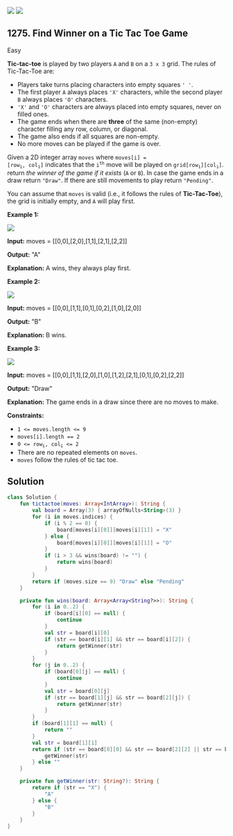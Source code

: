 [![](https://img.shields.io/github/stars/javadev/LeetCode-in-Kotlin?label=Stars&style=flat-square)](https://github.com/javadev/LeetCode-in-Kotlin)
[![](https://img.shields.io/github/forks/javadev/LeetCode-in-Kotlin?label=Fork%20me%20on%20GitHub%20&style=flat-square)](https://github.com/javadev/LeetCode-in-Kotlin/fork)

## 1275\. Find Winner on a Tic Tac Toe Game

Easy

**Tic-tac-toe** is played by two players `A` and `B` on a `3 x 3` grid. The rules of Tic-Tac-Toe are:

*   Players take turns placing characters into empty squares `' '`.
*   The first player `A` always places `'X'` characters, while the second player `B` always places `'O'` characters.
*   `'X'` and `'O'` characters are always placed into empty squares, never on filled ones.
*   The game ends when there are **three** of the same (non-empty) character filling any row, column, or diagonal.
*   The game also ends if all squares are non-empty.
*   No more moves can be played if the game is over.

Given a 2D integer array `moves` where <code>moves[i] = [row<sub>i</sub>, col<sub>i</sub>]</code> indicates that the <code>i<sup>th</sup></code> move will be played on <code>grid[row<sub>i</sub>][col<sub>i</sub>]</code>. return _the winner of the game if it exists_ (`A` or `B`). In case the game ends in a draw return `"Draw"`. If there are still movements to play return `"Pending"`.

You can assume that `moves` is valid (i.e., it follows the rules of **Tic-Tac-Toe**), the grid is initially empty, and `A` will play first.

**Example 1:**

![](https://assets.leetcode.com/uploads/2021/09/22/xo1-grid.jpg)

**Input:** moves = \[\[0,0],[2,0],[1,1],[2,1],[2,2]]

**Output:** "A"

**Explanation:** A wins, they always play first.

**Example 2:**

![](https://assets.leetcode.com/uploads/2021/09/22/xo2-grid.jpg)

**Input:** moves = \[\[0,0],[1,1],[0,1],[0,2],[1,0],[2,0]]

**Output:** "B"

**Explanation:** B wins.

**Example 3:**

![](https://assets.leetcode.com/uploads/2021/09/22/xo3-grid.jpg)

**Input:** moves = \[\[0,0],[1,1],[2,0],[1,0],[1,2],[2,1],[0,1],[0,2],[2,2]]

**Output:** "Draw"

**Explanation:** The game ends in a draw since there are no moves to make.

**Constraints:**

*   `1 <= moves.length <= 9`
*   `moves[i].length == 2`
*   <code>0 <= row<sub>i</sub>, col<sub>i</sub> <= 2</code>
*   There are no repeated elements on `moves`.
*   `moves` follow the rules of tic tac toe.

## Solution

```kotlin
class Solution {
    fun tictactoe(moves: Array<IntArray>): String {
        val board = Array(3) { arrayOfNulls<String>(3) }
        for (i in moves.indices) {
            if (i % 2 == 0) {
                board[moves[i][0]][moves[i][1]] = "X"
            } else {
                board[moves[i][0]][moves[i][1]] = "O"
            }
            if (i > 3 && wins(board) != "") {
                return wins(board)
            }
        }
        return if (moves.size == 9) "Draw" else "Pending"
    }

    private fun wins(board: Array<Array<String?>>): String {
        for (i in 0..2) {
            if (board[i][0] == null) {
                continue
            }
            val str = board[i][0]
            if (str == board[i][1] && str == board[i][2]) {
                return getWinner(str)
            }
        }
        for (j in 0..2) {
            if (board[0][j] == null) {
                continue
            }
            val str = board[0][j]
            if (str == board[1][j] && str == board[2][j]) {
                return getWinner(str)
            }
        }
        if (board[1][1] == null) {
            return ""
        }
        val str = board[1][1]
        return if (str == board[0][0] && str == board[2][2] || str == board[0][2] && str == board[2][0]) {
            getWinner(str)
        } else ""
    }

    private fun getWinner(str: String?): String {
        return if (str == "X") {
            "A"
        } else {
            "B"
        }
    }
}
```